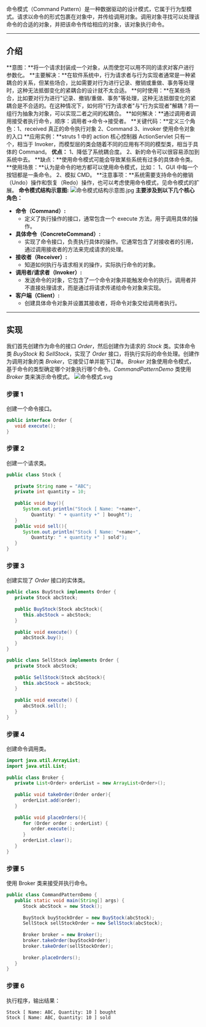命令模式（Command Pattern）是一种数据驱动的设计模式，它属于行为型模式。请求以命令的形式包裹在对象中，并传给调用对象。调用对象寻找可以处理该命令的合适的对象，并把该命令传给相应的对象，该对象执行命令。

---

## 介绍
**意图：**将一个请求封装成一个对象，从而使您可以用不同的请求对客户进行参数化。
**主要解决：**在软件系统中，行为请求者与行为实现者通常是一种紧耦合的关系，但某些场合，比如需要对行为进行记录、撤销或重做、事务等处理时，这种无法抵御变化的紧耦合的设计就不太合适。
**何时使用：**在某些场合，比如要对行为进行"记录、撤销/重做、事务"等处理，这种无法抵御变化的紧耦合是不合适的。在这种情况下，如何将"行为请求者"与"行为实现者"解耦？将一组行为抽象为对象，可以实现二者之间的松耦合。
**如何解决：**通过调用者调用接受者执行命令，顺序：调用者→命令→接受者。
**关键代码：**定义三个角色：1、received 真正的命令执行对象 2、Command 3、invoker 使用命令对象的入口
**应用实例：**struts 1 中的 action 核心控制器 ActionServlet 只有一个，相当于 Invoker，而模型层的类会随着不同的应用有不同的模型类，相当于具体的 Command。
**优点：** 1、降低了系统耦合度。 2、新的命令可以很容易添加到系统中去。
**缺点：**使用命令模式可能会导致某些系统有过多的具体命令类。
**使用场景：**认为是命令的地方都可以使用命令模式，比如： 1、GUI 中每一个按钮都是一条命令。 2、模拟 CMD。
**注意事项：**系统需要支持命令的撤销（Undo）操作和恢复（Redo）操作，也可以考虑使用命令模式，见命令模式的扩展。
**命令模式结构示意图:**
![命令模式结构示意图.jpg](https://cdn.nlark.com/yuque/0/2024/jpeg/40608915/1705367430496-ddff9e35-5bf6-45b2-b298-e5bebf3eac43.jpeg#averageHue=%23fdfcf9&clientId=u9945a7a5-e8cf-4&from=ui&id=u54ce1e74&originHeight=207&originWidth=392&originalType=binary&ratio=1&rotation=0&showTitle=false&size=15686&status=done&style=none&taskId=u3c394c20-05d4-4829-97d7-220b6a1906a&title=)
**主要涉及到以下几个核心角色：**

- **命令（Command）:**
   - 定义了执行操作的接口，通常包含一个 execute 方法，用于调用具体的操作。
- **具体命令（ConcreteCommand）:**
   - 实现了命令接口，负责执行具体的操作。它通常包含了对接收者的引用，通过调用接收者的方法来完成请求的处理。
- **接收者（Receiver）:**
   - 知道如何执行与请求相关的操作，实际执行命令的对象。
- **调用者/请求者（Invoker）:**
   - 发送命令的对象，它包含了一个命令对象并能触发命令的执行。调用者并不直接处理请求，而是通过将请求传递给命令对象来实现。
- **客户端（Client）:**
   - 创建具体命令对象并设置其接收者，将命令对象交给调用者执行。

---

## 实现
我们首先创建作为命令的接口 _Order_，然后创建作为请求的 _Stock_ 类。实体命令类 _BuyStock_ 和 _SellStock_，实现了 _Order_ 接口，将执行实际的命令处理。创建作为调用对象的类 _Broker_，它接受订单并能下订单。
_Broker_ 对象使用命令模式，基于命令的类型确定哪个对象执行哪个命令。_CommandPatternDemo_ 类使用 _Broker_ 类来演示命令模式。
![命令模式.svg](https://cdn.nlark.com/yuque/0/2024/svg/40608915/1705371528786-733e0f09-abf1-43a1-82b7-5396ea37406b.svg#clientId=u9945a7a5-e8cf-4&from=ui&id=ud6b10e48&originHeight=597&originWidth=711&originalType=binary&ratio=1&rotation=0&showTitle=false&size=82349&status=done&style=none&taskId=u0c0f8ebf-5f36-465c-b061-bcb7da373eb&title=)
### 步骤 1
创建一个命令接口。
```java
public interface Order {
   void execute();
}
```
### 步骤 2
创建一个请求类。
```java
public class Stock {
   
   private String name = "ABC";
   private int quantity = 10;
 
   public void buy(){
      System.out.println("Stock [ Name: "+name+", 
         Quantity: " + quantity +" ] bought");
   }
   public void sell(){
      System.out.println("Stock [ Name: "+name+", 
         Quantity: " + quantity +" ] sold");
   }
}
```
### 步骤 3
创建实现了 _Order_ 接口的实体类。
```java
public class BuyStock implements Order {
   private Stock abcStock;
 
   public BuyStock(Stock abcStock){
      this.abcStock = abcStock;
   }
 
   public void execute() {
      abcStock.buy();
   }
}
```
```java
public class SellStock implements Order {
   private Stock abcStock;
 
   public SellStock(Stock abcStock){
      this.abcStock = abcStock;
   }
 
   public void execute() {
      abcStock.sell();
   }
}
```
### 步骤 4
创建命令调用类。

```java
import java.util.ArrayList;
import java.util.List;
 
public class Broker {
   private List<Order> orderList = new ArrayList<Order>(); 
 
   public void takeOrder(Order order){
      orderList.add(order);      
   }
 
   public void placeOrders(){
      for (Order order : orderList) {
         order.execute();
      }
      orderList.clear();
   }
}
```
### 步骤 5
使用 Broker 类来接受并执行命令。
```java
public class CommandPatternDemo {
   public static void main(String[] args) {
      Stock abcStock = new Stock();
 
      BuyStock buyStockOrder = new BuyStock(abcStock);
      SellStock sellStockOrder = new SellStock(abcStock);
 
      Broker broker = new Broker();
      broker.takeOrder(buyStockOrder);
      broker.takeOrder(sellStockOrder);
 
      broker.placeOrders();
   }
}
```
### 步骤 6
执行程序，输出结果：
```
Stock [ Name: ABC, Quantity: 10 ] bought
Stock [ Name: ABC, Quantity: 10 ] sold
```
